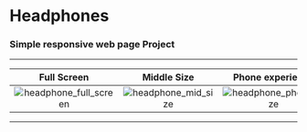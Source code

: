 # Headphones

### Simple responsive web page Project
---------------

Full Screen | Middle Size | Phone experience
:-------------:|:--------------:|:------------------:
![headphone_full_screen](https://user-images.githubusercontent.com/61886501/163568058-5e175d52-9618-4361-95a0-1428d5da5165.jpg) | ![headphone_mid_size](https://user-images.githubusercontent.com/61886501/163568149-0e22e8d6-c24f-48aa-8dfc-950522a1556d.jpg) | ![headphone_phone_size](https://user-images.githubusercontent.com/61886501/163568201-32a9ed4d-30eb-48f1-a346-2eec35988b25.jpg)
---------------
